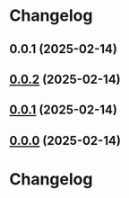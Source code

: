 # Changelog

## 0.0.1 (2025-02-14)

## [0.0.2](///compare/v0.0.1...v0.0.2) (2025-02-14)

## [0.0.1](///compare/v0.0.0...v0.0.1) (2025-02-14)

## [0.0.0](///compare/v0.0.2...v0.0.0) (2025-02-14)

# Changelog
